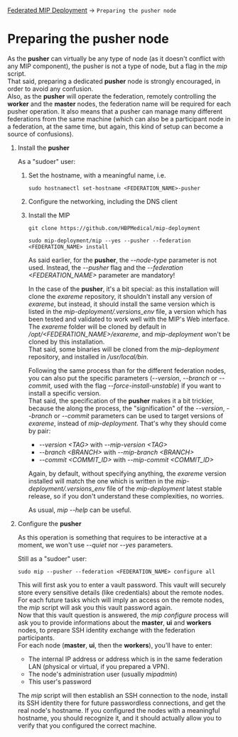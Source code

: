 <a href="Readme.md">Federated MIP Deployment</a> -> `Preparing the pusher node`

# Preparing the **pusher** node
As the **pusher** can virtually be any type of node (as it doesn't conflict with any MIP component), the pusher is not a type of node, but a flag in the *mip* script.  
That said, preparing a dedicated **pusher** node is strongly encouraged, in order to avoid any confusion.  
Also, as the **pusher** will operate the federation, remotely controlling the **worker** and the **master** nodes, the federation name will be required for each pusher operation. It also means that a pusher can manage many different federations from the same machine (which can also be a participant node in a federation, at the same time, but again, this kind of setup can become a source of confusions).

1. Install the **pusher**

   As a "sudoer" user:
   1. Set the hostname, with a meaningful name, i.e.
      ```
      sudo hostnamectl set-hostname <FEDERATION_NAME>-pusher
      ```
   1. Configure the networking, including the DNS client
   1. Install the MIP
      ```
      git clone https://github.com/HBPMedical/mip-deployment
      ```
      ```
      sudo mip-deployment/mip --yes --pusher --federation <FEDERATION_NAME> install
      ```
      As said earlier, for the **pusher**, the *--node-type* parameter is not used. Instead, the *--pusher* flag and the *--federation \<FEDERATION_NAME>* parameter are mandatory!  

      In the case of the **pusher**, it's a bit special: as this installation will clone the *exareme* repository, it shouldn't install any version of *exareme*, but instead, it should install the same version which is listed in the *mip-deployment/.versions_env* file, a version which has been tested and validated to work well with the MIP's Web interface.  
      The *exareme* folder will be cloned by default in */opt/\<FEDERATION_NAME>/exareme*, and *mip-deployment* won't be cloned by this installation.  
      That said, some binaries will be cloned from the *mip-deployment* repository, and installed in */usr/local/bin*.

      Following the same process than for the different federation nodes, you can also put the specific parameters (*--version*, *--branch* or *--commit*, used with the flag *--force-install-unstable*) if you want to install a specific version.  
      That said, the specification of the **pusher** makes it a bit trickier, because the along the process, the "signification" of the *--version*, *--branch* or *--commit* parameters can be used to target versions of *exareme*, instead of *mip-deployment*. That's why they should come by pair:

      * *--version \<TAG>* with *--mip-version \<TAG>*
      * *--branch \<BRANCH>* with *--mip-branch \<BRANCH>*
      * *--commit \<COMMIT_ID>* with *--mip-commit \<COMMIT_ID>*

      Again, by default, without specifying anything, the *exareme* version installed will match the one which is written in the *mip-deployment/.versions_env* file of the *mip-deployment* latest stable release, so if you don't understand these complexities, no worries.

      As usual, *mip --help* can be useful.

1. Configure the **pusher**

   As this operation is something that requires to be interactive at a moment, we won't use *--quiet* nor *--yes* parameters.

   Still as a "sudoer" user:
   ```
   sudo mip --pusher --federation <FEDERATION_NAME> configure all
   ```

   This will first ask you to enter a vault password. This vault will securely store every sensitive details (like credentials) about the remote nodes.  
   For each future tasks which will imply an access on the remote nodes, the *mip* script will ask you this vault password again.  
   Now that this vault question is answered, the *mip configure* process will ask you to provide informations about the **master**, **ui** and **workers** nodes, to prepare SSH identity exchange with the federation participants.  
   For each node (**master**, **ui**, then the **workers**), you'll have to enter:

   * The internal IP address or address which is in the same federation LAN (physical or virtual, if you prepared a VPN).
   * The node's administration user (usually *mipadmin*)
   * This user's password

   The *mip* script will then establish an SSH connection to the node, install its SSH identity there for future passwordless connections, and get the real node's hostname. If you configured the nodes with a meaningful hostname, you should recognize it, and it should actually allow you to verify that you configured the correct machine.
